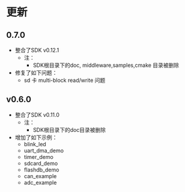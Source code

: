 # 更新

## 0.7.0
- 整合了SDK v0.12.1
  - 注：
    - SDK根目录下的doc, middleware,samples,cmake 目录被删除
- 修复了如下问题：
  - sd 卡 multi-block read/write 问题

## v0.6.0

- 整合了SDK v0.11.0
  - 注：
    - SDK根目录下的doc目录被删除
- 增加了如下示例：
  - blink_led
  - uart_dma_demo
  - timer_demo
  - sdcard_demo
  - flashdb_demo
  - can_example
  - adc_example